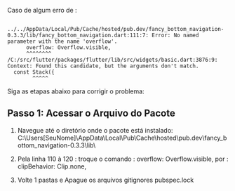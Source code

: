 Caso de algum erro de :
```
    ../../AppData/Local/Pub/Cache/hosted/pub.dev/fancy_bottom_navigation-0.3.3/lib/fancy_bottom_navigation.dart:111:7: Error: No named        
parameter with the name 'overflow'.
      overflow: Overflow.visible,
      ^^^^^^^^
/C:/src/flutter/packages/flutter/lib/src/widgets/basic.dart:3876:9: Context: Found this candidate, but the arguments don't match.
  const Stack({
        ^^^^^

```
Siga as etapas abaixo para corrigir o problema:

## Passo 1: Acessar o Arquivo do Pacote

1. Navegue até o diretório onde o pacote está instalado:
C:\Users\[SeuNome]\AppData\Local\Pub\Cache\hosted\pub.dev\fancy_bottom_navigation-0.3.3\lib\

2. Pela linha 110 à 120 :
troque o comando : overflow: Overflow.visible,
por : clipBehavior: Clip.none,

3. Volte 1 pastas e Apague os arquivos 
gitignores pubspec.lock